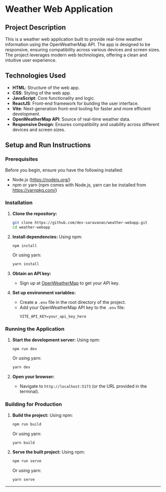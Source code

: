 # Weather Web Application

## Project Description

This is a weather web application built to provide real-time weather information using the OpenWeatherMap API. The app is designed to be responsive, ensuring compatibility across various devices and screen sizes. The project leverages modern web technologies, offering a clean and intuitive user experience.

## Technologies Used

- **HTML**: Structure of the web app.
- **CSS**: Styling of the web app.
- **JavaScript**: Core functionality and logic.
- **ReactJS**: Front-end framework for building the user interface.
- **Vite**: Next-generation front-end tooling for faster and more efficient development.
- **OpenWeatherMap API**: Source of real-time weather data.
- **Responsive Design**: Ensures compatibility and usability across different devices and screen sizes.

## Setup and Run Instructions

### Prerequisites

Before you begin, ensure you have the following installed:

- Node.js (https://nodejs.org/)
- npm or yarn (npm comes with Node.js, yarn can be installed from https://yarnpkg.com/)

### Installation

1. **Clone the repository:**

   ```bash
   git clone https://github.com/dev-saravanan/weather-webapp.git
   cd weather-webapp
   ```

2. **Install dependencies:**
   Using npm:

   ```bash
   npm install
   ```

   Or using yarn:

   ```bash
   yarn install
   ```

3. **Obtain an API key:**

   - Sign up at [OpenWeatherMap](https://openweathermap.org/) to get your API key.

4. **Set up environment variables:**
   - Create a `.env` file in the root directory of the project.
   - Add your OpenWeatherMap API key to the `.env` file:
     ```
     VITE_API_KEY=your_api_key_here
     ```

### Running the Application

1. **Start the development server:**
   Using npm:

   ```bash
   npm run dev
   ```

   Or using yarn:

   ```bash
   yarn dev
   ```

2. **Open your browser:**
   - Navigate to `http://localhost:5173` (or the URL provided in the terminal).

### Building for Production

1. **Build the project:**
   Using npm:

   ```bash
   npm run build
   ```

   Or using yarn:

   ```bash
   yarn build
   ```

2. **Serve the built project:**
   Using npm:
   ```bash
   npm run serve
   ```
   Or using yarn:
   ```bash
   yarn serve
   ```

---
